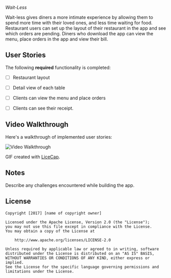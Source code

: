 *Wait-Less*

Wait-less gives diners a more intimate experience by allowing them to spend more time with their loved ones, and less time waiting for food.  Restaurant users can set up the layout of their restaurant in the app and see which orders are pending.  Diners who download the app can view the menu, place orders in the app and view their bill.

## User Stories

The following **required** functionality is completed:

- [ ] Restaurant layout
- [ ] Detail view of each table
- [ ] Clients can view the menu and place orders
- [ ] Clients can see their receipt.



## Video Walkthrough

Here's a walkthrough of implemented user stories:

<img src='http://i.imgur.com/link/to/your/gif/file.gif' title='Video Walkthrough' width='' alt='Video Walkthrough' />

GIF created with [LiceCap](http://www.cockos.com/licecap/).

## Notes

Describe any challenges encountered while building the app.

## License

    Copyright [2017] [name of copyright owner]

    Licensed under the Apache License, Version 2.0 (the "License");
    you may not use this file except in compliance with the License.
    You may obtain a copy of the License at

        http://www.apache.org/licenses/LICENSE-2.0

    Unless required by applicable law or agreed to in writing, software
    distributed under the License is distributed on an "AS IS" BASIS,
    WITHOUT WARRANTIES OR CONDITIONS OF ANY KIND, either express or implied.
    See the License for the specific language governing permissions and
    limitations under the License.
